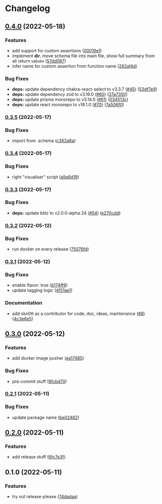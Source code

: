 # Changelog

## [0.4.0](https://github.com/Skn0tt/datapact/compare/v0.3.5...v0.4.0) (2022-05-18)


### Features

* add support for custom assertions ([00019e1](https://github.com/Skn0tt/datapact/commit/00019e1fee1684ae1a7549c6c5b684177f9681df))
* implement __dir__, move schema file into main file, show full summary from all return values ([57dd087](https://github.com/Skn0tt/datapact/commit/57dd0872d17cf50bf611f5cfc5d857f9ab69b106))
* infer name for custom assertion from function name ([282af4d](https://github.com/Skn0tt/datapact/commit/282af4d95741ef3b2edf182626d156638eb68942))


### Bug Fixes

* **deps:** update dependency chakra-react-select to v3.3.7 ([#45](https://github.com/Skn0tt/datapact/issues/45)) ([53df7e9](https://github.com/Skn0tt/datapact/commit/53df7e9e6fd8e49bdf2b4eac13f3f349d9f7e297))
* **deps:** update dependency zod to v3.16.0 ([#60](https://github.com/Skn0tt/datapact/issues/60)) ([37a7350](https://github.com/Skn0tt/datapact/commit/37a73506ae4dffe380952a495911f404bf0db461))
* **deps:** update prisma monorepo to v3.14.0 ([#61](https://github.com/Skn0tt/datapact/issues/61)) ([034513c](https://github.com/Skn0tt/datapact/commit/034513cecbfc00d190d6c1754994a7faac2243cf))
* **deps:** update react monorepo to v18.1.0 ([#70](https://github.com/Skn0tt/datapact/issues/70)) ([7a506f0](https://github.com/Skn0tt/datapact/commit/7a506f079c127c9b3bda8208a55a4204f132e1c9))

### [0.3.5](https://github.com/Skn0tt/datapact/compare/v0.3.4...v0.3.5) (2022-05-17)


### Bug Fixes

* import from .schema ([c362a6a](https://github.com/Skn0tt/datapact/commit/c362a6a626cad91784f73d56e70d83595e5c8c4d))

### [0.3.4](https://github.com/Skn0tt/datapact/compare/v0.3.3...v0.3.4) (2022-05-17)


### Bug Fixes

* right "visualiser" script ([a9a6d19](https://github.com/Skn0tt/datapact/commit/a9a6d196f5630aff00ba19eecd4b296299a8345f))

### [0.3.3](https://github.com/Skn0tt/datapact/compare/v0.3.2...v0.3.3) (2022-05-17)


### Bug Fixes

* **deps:** update blitz to v2.0.0-alpha.24 ([#54](https://github.com/Skn0tt/datapact/issues/54)) ([e270cdd](https://github.com/Skn0tt/datapact/commit/e270cddeeeb8916dbdc5799c5810c2db592b5cd0))

### [0.3.2](https://github.com/Skn0tt/datapact/compare/v0.3.1...v0.3.2) (2022-05-12)


### Bug Fixes

* run docker on every release ([75076fd](https://github.com/Skn0tt/datapact/commit/75076fd0df2c7f11bf985a91538c7e4928922745))

### [0.3.1](https://github.com/Skn0tt/datapact/compare/v0.3.0...v0.3.1) (2022-05-12)


### Bug Fixes

* enable flavor: true ([b174ff9](https://github.com/Skn0tt/datapact/commit/b174ff9570ee217634d4f35d989f2cba905f98dc))
* update tagging logic ([4f51ae1](https://github.com/Skn0tt/datapact/commit/4f51ae1bccc76000d5d9dc0047c916e8919fca06))


### Documentation

* add skn0tt as a contributor for code, doc, ideas, maintenance ([#8](https://github.com/Skn0tt/datapact/issues/8)) ([4c3e6e5](https://github.com/Skn0tt/datapact/commit/4c3e6e5d489e1ac06b6167659f5e0fc284a1d3f0))

## [0.3.0](https://github.com/Skn0tt/datapact/compare/v0.2.1...v0.3.0) (2022-05-12)


### Features

* add docker image pusher ([ea17485](https://github.com/Skn0tt/datapact/commit/ea174856be7dd200e75760fd034f3a9e2c590568))


### Bug Fixes

* pre-commit stuff ([8fcbd70](https://github.com/Skn0tt/datapact/commit/8fcbd708764a77c33b45b230ef427ba741dad597))

### [0.2.1](https://github.com/Skn0tt/expact/compare/v0.2.0...v0.2.1) (2022-05-11)

### Bug Fixes

- update package name ([be02482](https://github.com/Skn0tt/expact/commit/be02482f2070cc370fff66d90f19a39881b90654))

## [0.2.0](https://github.com/Skn0tt/datapact/compare/v0.1.0...v0.2.0) (2022-05-11)

### Features

- add release stuff ([6fc7e3f](https://github.com/Skn0tt/datapact/commit/6fc7e3f838803696471ff390ef875774ac7a25a3))

## 0.1.0 (2022-05-11)

### Features

- try out release-please ([74dadaa](https://github.com/Skn0tt/datapact/commit/74dadaae168bafd888a363ac37c984e01f9dd585))
